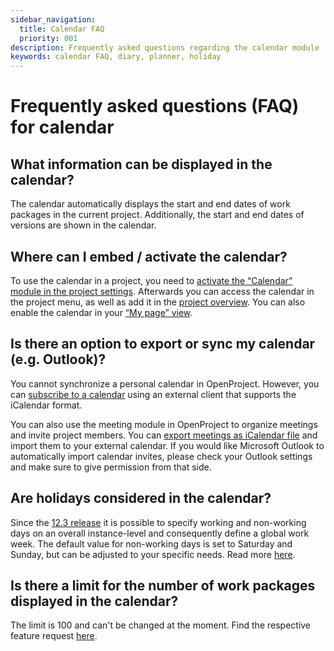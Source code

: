 ```yaml
---
sidebar_navigation:
  title: Calendar FAQ
  priority: 001
description: Frequently asked questions regarding the calendar module
keywords: calendar FAQ, diary, planner, holiday
---
```


# Frequently asked questions (FAQ) for calendar

## What information can be displayed in the calendar?

The calendar automatically displays the start and end dates of work packages in the current project. Additionally, the start and end dates of versions are shown in the calendar.

## Where can I embed / activate the calendar?

To use the calendar in a project, you need to [activate the “Calendar” module in the project settings](../../projects/project-settings/modules). Afterwards you can access the calendar in the project menu, as well as add it in the [project overview](../../projects/#projects-list). You can also enable the calendar in your [“My page” view](../../../getting-started/my-page).

## Is there an option to export or sync my calendar (e.g. Outlook)?

You cannot synchronize a personal calendar in OpenProject. However, you can [subscribe to a calendar](../#subscribe-to-a-calendar) using an external client that supports the iCalendar format.

You can also use the meeting module in OpenProject to organize meetings and invite project members.  You can [export meetings as iCalendar file](../../meetings/dynamic-meetings/#create-or-edit-the-meeting-agenda) and import them to your external calendar. If you would like Microsoft Outlook to automatically import calendar invites, please check your Outlook settings and make sure to give permission from that side.

## Are holidays considered in the calendar?

Since the [12.3 release](https://www.openproject.org/docs/release-notes/12/12-3-0/) it is possible to specify  working and non-working days on an overall instance-level and consequently define a global work week. The default value for non-working days is set to Saturday and Sunday, but can be adjusted to your specific needs. Read more [here](https://www.openproject.org/docs/user-guide/work-packages/set-change-dates/#working-days).

## Is there a limit for the number of work packages displayed in the calendar?

The limit is 100 and can't be changed at the moment. Find the respective feature request [here](https://community.openproject.org/wp/35062).
